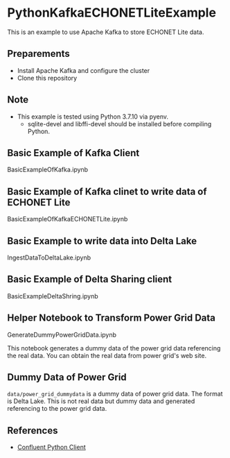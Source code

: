 # PythonKafkaECHONETLiteExample

This is an example to use Apache Kafka to store ECHONET Lite data.

## Preparements

* Install Apache Kafka and configure the cluster
* Clone this repository

## Note

* This example is tested using Python 3.7.10 via pyenv.
  * sqlite-devel and libffi-devel should be installed before compiling Python.

## Basic Example of Kafka Client

BasicExampleOfKafka.ipynb

## Basic Example of Kafka clinet to write data of ECHONET Lite

BasicExampleOfKafkaECHONETLite.ipynb

## Basic Example to write data into Delta Lake

IngestDataToDeltaLake.ipynb

## Basic Example of Delta Sharing client

BasicExampleDeltaShring.ipynb

## Helper Notebook to Transform Power Grid Data

GenerateDummyPowerGridData.ipynb

This notebook generates a dummy data of the power grid data referencing the real data.
You can obtain the real data from power grid's web site.

## Dummy Data of Power Grid

`data/power_grid_dummydata` is a dummy data of power grid data.
The format is Delta Lake.
This is not real data but dummy data and generated referencing to the power grid data.

## References

* [Confluent Python Client]

[Confluent Python Client]: https://docs.confluent.io/clients-confluent-kafka-python/current/overview.html